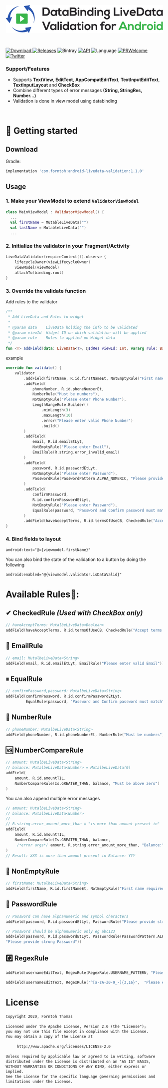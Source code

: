 ![Title](https://github.com/forntoh/android-livedata-validation/blob/master/img/title.png?raw=true)

<br>

[![Download](https://img.shields.io/bintray/v/forntoh/maven/android-livedata-validation?label=Download) ](https://bintray.com/forntoh/maven/android-livedata-validation/_latestVersion)
[![Releases](https://img.shields.io/github/release/forntoh/android-livedata-validation/all.svg)](https://github.com/forntoh/android-livedata-validation/releases)
![Bintray](https://img.shields.io/bintray/dt/forntoh/maven/android-livedata-validation?label=Downloads)
[![API](https://img.shields.io/badge/API-19%2B-brightgreen.svg?style=flat)](https://android-arsenal.com/api?level=19)
![Language](https://img.shields.io/badge/language-Kotlin-orange.svg)
[![PRWelcome](https://img.shields.io/badge/PRs-welcome-brightgreen.svg)](https://github.com/forntoh/android-livedata-validation)
[![Twitter](https://img.shields.io/twitter/url/https/github.com/forntoh/android-livedata-validation.svg?style=social)](https://twitter.com/intent/tweet?text=Checkout%20the%20%20Livedata%20validation%20library%20for%20Android.%20https%3A%2F%2Fgithub.com%2Fforntoh%2Fandroid-livedata-validation)

### **Support/Features**

- Supports **TextView**, **EditText**, **AppCompatEditText**, **TextInputEditText**, **TextInputLayout** and **CheckBox**
- Combine different types of error messages **(String, StringRes, Number...)**
- Validation is done in view model using databinding

<br>

# 🔽 Getting started

## Download

Gradle:

```gradle
implementation 'com.forntoh:android-livedata-validation:1.1.0'
```

## Usage

### **1. Make your ViewModel to extend `ValidatorViewModel`**

```kotlin
class MainViewModel : ValidatorViewModel() {
  ...
  val firstName = MutableLiveData("")
  val lastName = MutableLiveData("")
  ...
```

### **2. Initialize the validator in your Fragment/Activity**

```kotlin
LiveDataValidator(requireContext()).observe {
    lifecycleOwner(viewLifecycleOwner)
    viewModel(viewModel)
    attachTo(binding.root)
}
```

### **3. Override the validate function**

Add rules to the validator

```kotlin
/**
 * Add LiveData and Rules to widget
 *
 * @param data    LiveData holding the info to be validated
 * @param viewId  Widget ID on which validation will be applied
 * @param rule    Rules to applied on Widget data
 */
fun <T> addField(data: LiveData<T>, @IdRes viewId: Int, vararg rule: BaseRule)
```

example

```kotlin
override fun validate() {
    validator
        .addField(firstName, R.id.firstNameEt, NotEmptyRule("First name required"))
        .addField(
            phoneNumber, R.id.phoneNumberEt,
            NumberRule("Must be numbers"),
            NotEmptyRule("Please enter Phone Number"),
            LengthRangeRule.Builder()
                .minLength(3)
                .maxLength(10)
                .error("Please enter valid Phone Number")
                .build()
        )
        .addField(
            email, R.id.emailEtLyt,
            NotEmptyRule("Please enter Email"),
            EmailRule(R.string.error_invalid_email)
        )
        .addField(
            password, R.id.passwordEtLyt,
            NotEmptyRule("Please enter Password"),
            PasswordRule(PasswordPattern.ALPHA_NUMERIC, "Please provide strong Password")
        )
        .addField(
            confirmPassword,
            R.id.confirmPasswordEtLyt,
            NotEmptyRule("Please enter Password"),
            EqualRule(password, "Password and Confirm password must match")
        )
        .addField(haveAcceptTerms, R.id.termsOfUseCB, CheckedRule("Accept terms of use"))
}
```

### **4. Bind fields to layout**

```xml
android:text="@={viewmodel.firstName}"
```

You can also bind the state of the validation to a button by doing the following

```
android:enabled="@{viewmodel.validator.isDataValid}"
```

# Available Rules📏:

## ✔ CheckedRule _(Used with CheckBox only)_

```kotlin
// haveAcceptTerms: MutalbeLiveData<Boolean>
addField(haveAcceptTerms, R.id.termsOfUseCB, CheckedRule("Accept terms of use"))
```

## 📧 EmailRule

```kotlin
// email: MutalbeLiveData<String>
addField(email, R.id.emailEtLyt, EmailRule("Please enter valid Email"))
```

## ⏸ EqualRule

```kotlin
// confirmPassword,password: MutalbeLiveData<String>
addField(confirmPassword, R.id.confirmPasswordEtLyt,
         EqualRule(password, "Password and Confirm password must match"))
```

## 🔢 NumberRule

```kotlin
// phoneNumber: MutalbeLiveData<String>
addField(phoneNumber, R.id.phoneNumberEt, NumberRule("Must be numbers"))
```

## 🆚 NumberCompareRule

```kotlin
// amount: MutalbeLiveData<String>
// balance: MutalbeLiveData<Number> = MutalbeLiveData(0)
addField(
    amount, R.id.amountTIL,
    NumberCompareRule(Is.GREATER_THAN, balance, "Must be above zero")
)
```

You can also append multiple error messages

```kotlin
// amount: MutalbeLiveData<String>
// balance: MutalbeLiveData<Number>
//
// R.string.error_amount_more_than = "is more than amount present in"
addField(
    amount, R.id.amountTIL,
    NumberCompareRule(Is.GREATER_THAN, balance,
     /*error args*/ amount, R.string.error_amount_more_than, "Balance:", balance)
)
// Result: XXX is more than amount present in Balance: YYY
```

## 🚮 NonEmptyRule

```kotlin
// firstName: MutalbeLiveData<String>
addField(firstName, R.id.firstNameEt, NotEmptyRule("First name required"))
```

## 🔑 PasswordRule

```kotlin
// Password can have alphanumeric and symbol characters
addField(password, R.id.passwordEtLyt, PasswordRule("Please provide strong Password"))
```

```kotlin
// Password should be alphanumeric only eg abc123
addField(password, R.id.passwordEtLyt, PasswordRule(PasswordPattern.ALPHA_NUMERIC,
"Please provide strong Password"))
```

## #️⃣ RegexRule

```kotlin
addField(usernameEditText, RegexRule(RegexRule.USERNAME_PATTERN, "Please enter valid Username"))
```

```kotlin
addField(usernameEditText, RegexRule("^[a-zA-Z0-9_-]{3,16}",  "Please enter valid Username"))
```

# License

    Copyright 2020, Forntoh Thomas

    Licensed under the Apache License, Version 2.0 (the "License");
    you may not use this file except in compliance with the License.
    You may obtain a copy of the License at

         http://www.apache.org/licenses/LICENSE-2.0

    Unless required by applicable law or agreed to in writing, software
    distributed under the License is distributed on an "AS IS" BASIS,
    WITHOUT WARRANTIES OR CONDITIONS OF ANY KIND, either express or implied.
    See the License for the specific language governing permissions and
    limitations under the License.
